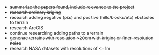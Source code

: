 - ~~summarize the papers found, include relevance to the project~~
- ~~research ordinary kriging~~
- research adding negative (pits) and positive (hills/blocks/etc) obstacles to terrain
- research ArcGIS
- continue researching adding paths to a terrain
- ~~generate terrains with resolution <20cm with kriging or finer-resolution noise~~
- research NASA datasets with resolutions of <=1m
